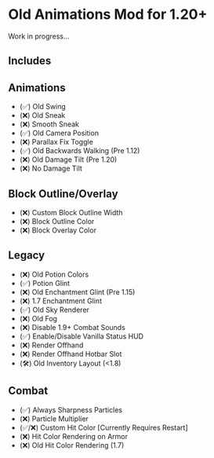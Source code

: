 # Old Animations Mod for 1.20+
Work in progress...

## Includes
## Animations
- (✅) Old Swing
- (❌) Old Sneak
- (❌) Smooth Sneak
- (✅) Old Camera Position
- (❌) Parallax Fix Toggle
- (✅) Old Backwards Walking (Pre 1.12)
- (❌) Old Damage Tilt (Pre 1.20)
- (❌) No Damage Tilt

## Block Outline/Overlay
- (❌) Custom Block Outline Width
- (❌) Block Outline Color
- (❌) Block Overlay Color

## Legacy
- (❌) Old Potion Colors
- (✅) Potion Glint
- (❌) Old Enchantment Glint (Pre 1.15)
- (❌) 1.7 Enchantment Glint
- (✅) Old Sky Renderer
- (❌) Old Fog
- (❌) Disable 1.9+ Combat Sounds
- (✅) Enable/Disable Vanilla Status HUD
- (❌) Render Offhand
- (❌) Render Offhand Hotbar Slot
- (🛠️) Old Inventory Layout (<1.8)

## Combat
- (✅) Always Sharpness Particles
- (❌) Particle Multiplier
- (✅/❌) Custom Hit Color [Currently Requires Restart]
- (❌) Hit Color Rendering on Armor
- (❌) Old Hit Color Rendering (1.7)